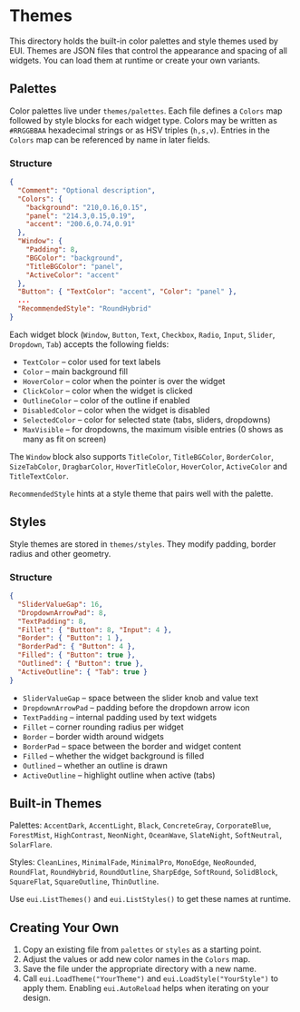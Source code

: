 # Themes

This directory holds the built-in color palettes and style themes used by EUI. Themes are JSON files that control the appearance and spacing of all widgets. You can load them at runtime or create your own variants.

## Palettes

Color palettes live under `themes/palettes`. Each file defines a `Colors` map followed by style blocks for each widget type. Colors may be written as `#RRGGBBAA` hexadecimal strings or as HSV triples (`h,s,v`). Entries in the `Colors` map can be referenced by name in later fields.

### Structure

```json
{
  "Comment": "Optional description",
  "Colors": {
    "background": "210,0.16,0.15",
    "panel": "214.3,0.15,0.19",
    "accent": "200.6,0.74,0.91"
  },
  "Window": {
    "Padding": 8,
    "BGColor": "background",
    "TitleBGColor": "panel",
    "ActiveColor": "accent"
  },
  "Button": { "TextColor": "accent", "Color": "panel" },
  ...
  "RecommendedStyle": "RoundHybrid"
}
```

Each widget block (`Window`, `Button`, `Text`, `Checkbox`, `Radio`, `Input`, `Slider`, `Dropdown`, `Tab`) accepts the following fields:

- `TextColor` – color used for text labels
- `Color` – main background fill
- `HoverColor` – color when the pointer is over the widget
- `ClickColor` – color when the widget is clicked
- `OutlineColor` – color of the outline if enabled
- `DisabledColor` – color when the widget is disabled
- `SelectedColor` – color for selected state (tabs, sliders, dropdowns)
- `MaxVisible` – for dropdowns, the maximum visible entries (0 shows as many as fit on screen)

The `Window` block also supports `TitleColor`, `TitleBGColor`, `BorderColor`, `SizeTabColor`, `DragbarColor`, `HoverTitleColor`, `HoverColor`, `ActiveColor` and `TitleTextColor`.

`RecommendedStyle` hints at a style theme that pairs well with the palette.

## Styles

Style themes are stored in `themes/styles`. They modify padding, border radius and other geometry.

### Structure

```json
{
  "SliderValueGap": 16,
  "DropdownArrowPad": 8,
  "TextPadding": 8,
  "Fillet": { "Button": 8, "Input": 4 },
  "Border": { "Button": 1 },
  "BorderPad": { "Button": 4 },
  "Filled": { "Button": true },
  "Outlined": { "Button": true },
  "ActiveOutline": { "Tab": true }
}
```

- `SliderValueGap` – space between the slider knob and value text
- `DropdownArrowPad` – padding before the dropdown arrow icon
- `TextPadding` – internal padding used by text widgets
- `Fillet` – corner rounding radius per widget
- `Border` – border width around widgets
- `BorderPad` – space between the border and widget content
- `Filled` – whether the widget background is filled
- `Outlined` – whether an outline is drawn
- `ActiveOutline` – highlight outline when active (tabs)

## Built-in Themes

Palettes:
`AccentDark`, `AccentLight`, `Black`, `ConcreteGray`, `CorporateBlue`, `ForestMist`, `HighContrast`, `NeonNight`, `OceanWave`, `SlateNight`, `SoftNeutral`, `SolarFlare`.

Styles:
`CleanLines`, `MinimalFade`, `MinimalPro`, `MonoEdge`, `NeoRounded`, `RoundFlat`, `RoundHybrid`, `RoundOutline`, `SharpEdge`, `SoftRound`, `SolidBlock`, `SquareFlat`, `SquareOutline`, `ThinOutline`.

Use `eui.ListThemes()` and `eui.ListStyles()` to get these names at runtime.

## Creating Your Own

1. Copy an existing file from `palettes` or `styles` as a starting point.
2. Adjust the values or add new color names in the `Colors` map.
3. Save the file under the appropriate directory with a new name.
4. Call `eui.LoadTheme("YourTheme")` and `eui.LoadStyle("YourStyle")` to apply them. Enabling `eui.AutoReload` helps when iterating on your design.

